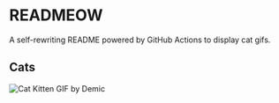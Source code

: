 # READMEOW

A self-rewriting README powered by GitHub Actions to display cat gifs.

## Cats

![Cat Kitten GIF by Demic](https://media0.giphy.com/media/3oriO0OEd9QIDdllqo/200.gif?cid=9acd02dad1tziosradsfto0veazs10terajx3f3rnze3v9zi&ep=v1_gifs_search&rid=200.gif&ct=g)
